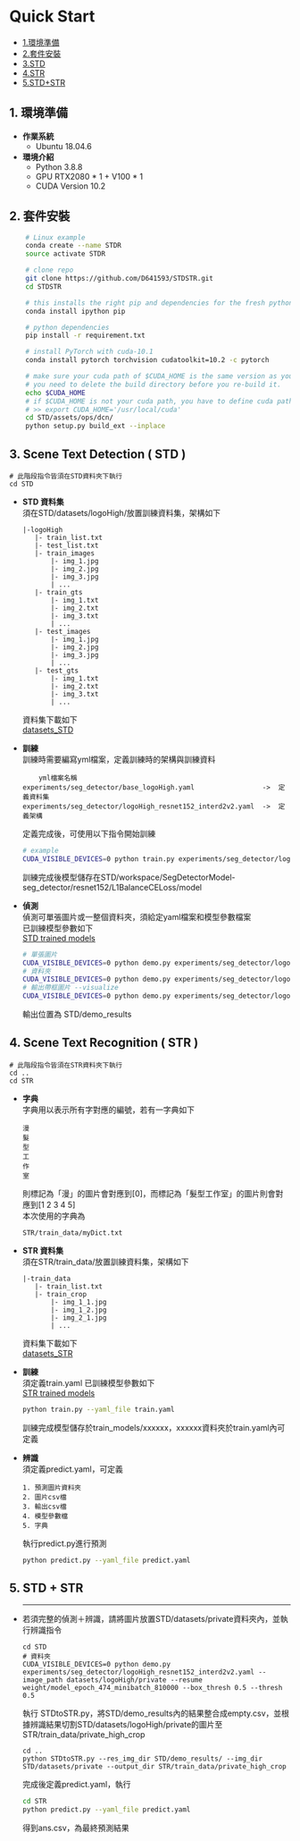# Quick Start

+ [1.環境準備](#1-environment)
+ [2.套件安裝](#2-package-install)
+ [3.STD](#3-STD)
+ [4.STR](#4-STR)
+ [5.STD+STR](#5-STD+STR)

<a name = '1-environment'></a>
## 1. 環境準備
- **作業系統**
    - Ubuntu 18.04.6
- **環境介紹**
    - Python 3.8.8
    - GPU RTX2080 * 1 + V100 * 1
    - CUDA Version 10.2

<a name = '2-package-install'></a>
## 2. 套件安裝
```bash
    # Linux example
    conda create --name STDR 
    source activate STDR

    # clone repo
    git clone https://github.com/D641593/STDSTR.git
    cd STDSTR

    # this installs the right pip and dependencies for the fresh python
    conda install ipython pip

    # python dependencies
    pip install -r requirement.txt

    # install PyTorch with cuda-10.1
    conda install pytorch torchvision cudatoolkit=10.2 -c pytorch

    # make sure your cuda path of $CUDA_HOME is the same version as your cuda in PyTorch
    # you need to delete the build directory before you re-build it.
    echo $CUDA_HOME
    # if $CUDA_HOME is not your cuda path, you have to define cuda path
    # >> export CUDA_HOME='/usr/local/cuda'  
    cd STD/assets/ops/dcn/
    python setup.py build_ext --inplace
```

<a name = '3-STD'></a>
## 3. Scene Text Detection ( STD )
```
# 此階段指令皆須在STD資料夾下執行
cd STD
```
- **STD 資料集**<br>
    須在STD/datasets/logoHigh/放置訓練資料集，架構如下<br>
     ```
    |-logoHigh
        |- train_list.txt
        |- test_list.txt
        |- train_images
            |- img_1.jpg
            |- img_2.jpg
            |- img_3.jpg
            | ...
        |- train_gts
            |- img_1.txt
            |- img_2.txt
            |- img_3.txt
            | ...
        |- test_images
            |- img_1.jpg
            |- img_2.jpg
            |- img_3.jpg
            | ...
        |- test_gts
            |- img_1.txt
            |- img_2.txt
            |- img_3.txt
            | ...
    ```
    資料集下載如下<br>
    [datasets_STD](https://drive.google.com/file/d/1vJMsHk2TknBXF9sv0wXaAyKAtEwFF89T/view?usp=sharing)<br>

    
- **訓練** <br>
    訓練時需要編寫yml檔案，定義訓練時的架構與訓練資料<br>
    ```
        yml檔案名稱                 
    experiments/seg_detector/base_logoHigh.yaml                 ->  定義資料集
    experiments/seg_detector/logoHigh_resnet152_interd2v2.yaml  ->  定義架構    
    ```
    定義完成後，可使用以下指令開始訓練
    ```bash
    # example
    CUDA_VISIBLE_DEVICES=0 python train.py experiments/seg_detector/logoHigh_resnet152_interd2v2.yaml
    ```
    訓練完成後模型儲存在STD/workspace/SegDetectorModel-seg_detector/resnet152/L1BalanceCELoss/model<br>

- **偵測**<br>
    偵測可單張圖片或一整個資料夾，須給定yaml檔案和模型參數檔案<br>
    已訓練模型參數如下<br>
    [STD trained models](https://drive.google.com/drive/folders/1HORS6VOe6v_sb3AB4zwE8M39VoJqE4mF?usp=sharing)<br>
    ```bash
    # 單張圖片
    CUDA_VISIBLE_DEVICES=0 python demo.py experiments/seg_detector/logoHigh_resnet152_interd2v2.yaml --image_path datasets/logoHigh/private/img_21000.jpg --resume weight/model_epoch_474_minibatch_810000 --box_thresh 0.5 --thresh 0.5
    # 資料夾 
    CUDA_VISIBLE_DEVICES=0 python demo.py experiments/seg_detector/logoHigh_resnet152_interd2v2.yaml --image_path datasets/logoHigh/private --resume weight/model_epoch_474_minibatch_810000 --box_thresh 0.5 --thresh 0.5
    # 輸出帶框圖片 --visualize
    CUDA_VISIBLE_DEVICES=0 python demo.py experiments/seg_detector/logoHigh_resnet152_interd2v2.yaml --image_path datasets/logoHigh/private --resume weight/model_epoch_474_minibatch_810000 --box_thresh 0.5 --thresh 0.5 --visualize
    ```
    輸出位置為 STD/demo_results 
<a name = '4-STR'></a>
## 4. Scene Text Recognition ( STR )
```
# 此階段指令皆須在STR資料夾下執行
cd ..
cd STR
```
- **字典**  <br>
    字典用以表示所有字對應的編號，若有一字典如下
    ```
    漫
    髮
    型
    工
    作
    室
    ```
    則標記為「漫」的圖片會對應到[0]，而標記為「髮型工作室」的圖片則會對應到[1 2 3 4 5]<br>
    本次使用的字典為
    ``` 
    STR/train_data/myDict.txt
    ```
- **STR 資料集**<br>
    須在STR/train_data/放置訓練資料集，架構如下<br>
     ```
    |-train_data
        |- train_list.txt
        |- train_crop
            |- img_1_1.jpg
            |- img_1_2.jpg
            |- img_2_1.jpg
            | ...
    ```
    資料集下載如下<br>
    [datasets_STR](https://drive.google.com/file/d/15PG4GS-vw-wxTDbuG0nOozIGkKpN-w--/view?usp=sharing)<br>

- **訓練**<br>
    須定義train.yaml
    已訓練模型參數如下<br>
    [STR trained models](https://drive.google.com/drive/folders/1Pi4mc6Q3wrQ2SB1f9YFuZ_UWn5j_bNFG?usp=sharing)<br>
    ```bash
    python train.py --yaml_file train.yaml
    ```
    訓練完成模型儲存於train_models/xxxxxx，xxxxxx資料夾於train.yaml內可定義

- **辨識**<br>
    須定義predict.yaml，可定義
    ```
    1. 預測圖片資料夾
    2. 圖片csv檔
    3. 輸出csv檔
    4. 模型參數檔
    5. 字典
    ```
    執行predict.py進行預測
    ```bash
    python predict.py --yaml_file predict.yaml
    ```

<a name = '5-STD+STR'></a>
## 5. STD + STR
- ****
    若須完整的偵測＋辨識，請將圖片放置STD/datasets/private資料夾內，並執行辨識指令
    ```
    cd STD
    # 資料夾 
    CUDA_VISIBLE_DEVICES=0 python demo.py experiments/seg_detector/logoHigh_resnet152_interd2v2.yaml --image_path datasets/logoHigh/private --resume weight/model_epoch_474_minibatch_810000 --box_thresh 0.5 --thresh 0.5
    ```
    執行 STDtoSTR.py，將STD/demo_results內的結果整合成empty.csv，並根據辨識結果切割STD/datasets/logoHigh/private的圖片至STR/train_data/private_high_crop
    ```
    cd ..
    python STDtoSTR.py --res_img_dir STD/demo_results/ --img_dir STD/datasets/private --output_dir STR/train_data/private_high_crop
    ```
    完成後定義predict.yaml，執行
    ```bash
    cd STR
    python predict.py --yaml_file predict.yaml
    ```
    得到ans.csv，為最終預測結果

    
    